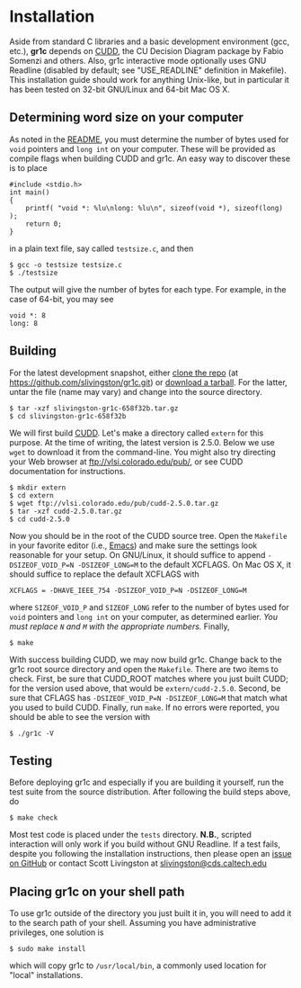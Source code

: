 Installation
============

Aside from standard C libraries and a basic development environment (gcc, etc.), **gr1c** depends on [CUDD](http://vlsi.colorado.edu/~fabio/CUDD/), the CU Decision Diagram package by Fabio Somenzi and others.  Also, gr1c interactive mode optionally uses GNU Readline (disabled by default; see "USE_READLINE" definition in Makefile).  This installation guide should work for anything Unix-like, but in particular it has been tested on 32-bit GNU/Linux and 64-bit Mac OS X.

Determining word size on your computer
--------------------------------------

As noted in the [README](https://github.com/slivingston/gr1c/blob/master/README.rst), you must determine the number of bytes used for ``void`` pointers and ``long int`` on your computer. These will be provided as compile flags when building CUDD and gr1c. An easy way to discover these is to place

    #include <stdio.h>
    int main()
    {
        printf( "void *: %lu\nlong: %lu\n", sizeof(void *), sizeof(long) );
        return 0;
    }

in a plain text file, say called ``testsize.c``, and then

    $ gcc -o testsize testsize.c
    $ ./testsize

The output will give the number of bytes for each type.  For example, in the case of 64-bit, you may see

    void *: 8
    long: 8

Building
--------

For the latest development snapshot, either [clone the repo](https://github.com/slivingston/gr1c/tree/master) (at https://github.com/slivingston/gr1c.git) or [download a tarball](https://github.com/slivingston/gr1c/tarball/master).  For the latter, untar the file (name may vary) and change into the source directory.

    $ tar -xzf slivingston-gr1c-658f32b.tar.gz
    $ cd slivingston-gr1c-658f32b

We will first build [CUDD](http://vlsi.colorado.edu/~fabio/CUDD/). Let's make a directory called ``extern`` for this purpose. At the time of writing, the latest version is 2.5.0. Below we use ``wget`` to download it from the command-line. You might also try directing your Web browser at <ftp://vlsi.colorado.edu/pub/>, or see CUDD documentation for instructions.

    $ mkdir extern
    $ cd extern
    $ wget ftp://vlsi.colorado.edu/pub/cudd-2.5.0.tar.gz
    $ tar -xzf cudd-2.5.0.tar.gz
    $ cd cudd-2.5.0

Now you should be in the root of the CUDD source tree. Open the ``Makefile`` in your favorite editor (i.e., [Emacs](http://www.gnu.org/software/emacs/)) and make sure the settings look reasonable for your setup. On GNU/Linux, it should suffice to append ``-DSIZEOF_VOID_P=N -DSIZEOF_LONG=M`` to the default XCFLAGS. On Mac OS X, it should suffice to replace the default XCFLAGS with

    XCFLAGS = -DHAVE_IEEE_754 -DSIZEOF_VOID_P=N -DSIZEOF_LONG=M

where ``SIZEOF_VOID_P`` and ``SIZEOF_LONG`` refer to the number of bytes used for ``void`` pointers and ``long int`` on your computer, as determined earlier.  _You must replace ``N`` and ``M`` with the appropriate numbers._ Finally,

    $ make

With success building CUDD, we may now build gr1c. Change back to the gr1c root source directory and open the ``Makefile``. There are two items to check. First, be sure that CUDD_ROOT matches where you just built CUDD; for the version used above, that would be ``extern/cudd-2.5.0``. Second, be sure that CFLAGS has ``-DSIZEOF_VOID_P=N -DSIZEOF_LONG=M`` that match what you used to build CUDD.  Finally, run ``make``. If no errors were reported, you should be able to see the version with

    $ ./gr1c -V

Testing
-------

Before deploying gr1c and especially if you are building it yourself, run the test suite from the source distribution. After following the build steps above, do

    $ make check

Most test code is placed under the ``tests`` directory. **N.B.**, scripted interaction will only work if you build without GNU Readline.  If a test fails, despite you following the installation instructions, then please open an [issue on GitHub](https://github.com/slivingston/gr1c/issues) or contact Scott Livingston at <slivingston@cds.caltech.edu>

Placing gr1c on your shell path
-------------------------------

To use gr1c outside of the directory you just built it in, you will need to add it to the search path of your shell. Assuming you have administrative privileges, one solution is

    $ sudo make install

which will copy gr1c to ``/usr/local/bin``, a commonly used location for "local" installations.
